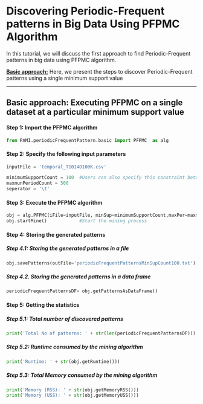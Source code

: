 # Discovering Periodic-Frequent patterns in Big Data Using PFPMC Algorithm

In this tutorial, we will discuss the first approach to find Periodic-Frequent patterns in big data using PFPMC algorithm.

[__Basic approach:__](#basicApproach) Here, we present the steps to discover Periodic-Frequent patterns using a single minimum support value


***

## <a id='basicApproach'>Basic approach: Executing PFPMC on a single dataset at a particular minimum support value</a>

#### Step 1: Import the PFPMC algorithm


```python
from PAMI.periodicFrequentPattern.basic import PFPMC  as alg
```

#### Step 2: Specify the following input parameters


```python
inputFile = 'temporal_T10I4D100K.csv'

minimumSupportCount = 100  #Users can also specify this constraint between 0 to 1.
maxmunPeriodCount = 500
seperator = '\t'       
```

#### Step 3: Execute the PFPMC algorithm


```python
obj = alg.PFPMC(iFile=inputFile, minSup=minimumSupportCount,maxPer=maxmunPeriodCount, sep=seperator)    #initialize
obj.startMine()            #Start the mining process
```

#### Step 4: Storing the generated patterns

##### Step 4.1: Storing the generated patterns in a file


```python
obj.savePatterns(outFile='periodicFrequentPatternsMinSupCount100.txt')
```

##### Step 4.2. Storing the generated patterns in a data frame


```python
periodicFrequentPatternsDF= obj.getPatternsAsDataFrame()
```

#### Step 5: Getting the statistics

##### Step 5.1: Total number of discovered patterns 


```python
print('Total No of patterns: ' + str(len(periodicFrequentPatternsDF)))
```

##### Step 5.2: Runtime consumed by the mining algorithm


```python
print('Runtime: ' + str(obj.getRuntime()))
```

##### Step 5.3: Total Memory consumed by the mining algorithm


```python
print('Memory (RSS): ' + str(obj.getMemoryRSS()))
print('Memory (USS): ' + str(obj.getMemoryUSS()))
```
